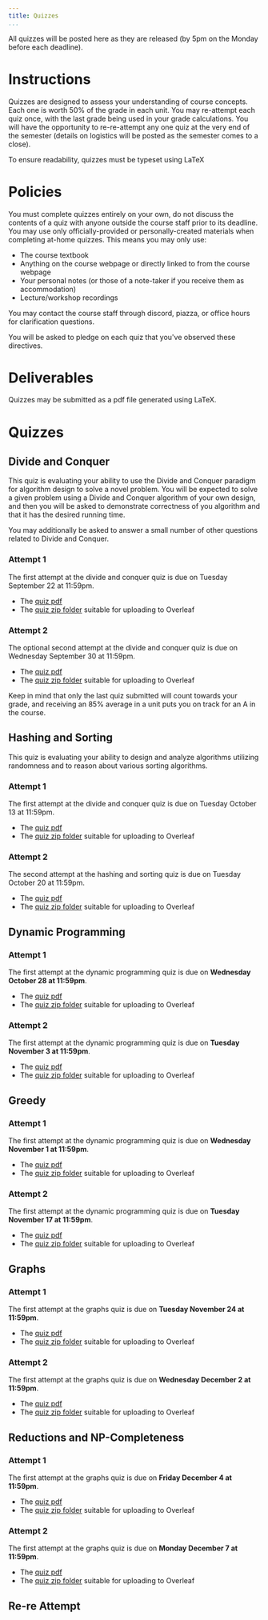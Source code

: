 ```yaml
---
title: Quizzes
...
```


All quizzes will be posted here as they are released (by 5pm on the Monday before each deadline).

# Instructions

Quizzes are designed to assess your understanding of course concepts. Each one is worth 50% of the grade in each unit. You may re-attempt each quiz once, with the last grade being used in your grade calculations. You will have the opportunity to re-re-attempt any one quiz at the very end of the semester (details on logistics will be posted as the semester comes to a close).

To ensure readability, quizzes must be typeset using LaTeX

# Policies

You must complete quizzes entirely on your own, do not discuss the contents of a quiz with anyone outside the course staff prior to its deadline. You may use only officially-provided or personally-created materials when completing at-home quizzes. This means you may only use:

- The course textbook
- Anything on the course webpage or directly linked to from the course webpage
- Your personal notes (or those of a note-taker if you receive them as accommodation)
- Lecture/workshop recordings

You may contact the course staff through discord, piazza, or office hours for clarification questions.

You will be asked to pledge on each quiz that you've observed these directives.

# Deliverables

Quizzes may be submitted as a pdf file generated using LaTeX.

# Quizzes

## Divide and Conquer

This quiz is evaluating your ability to use the Divide and Conquer paradigm for algorithm design to solve a novel problem. You will be expected to solve a given problem using a Divide and Conquer algorithm of your own design, and then you will be asked to demonstrate correctness of you algorithm and that it has the desired running time. 

You may additionally be asked to answer a small number of other questions related to Divide and Conquer.

### Attempt 1

The first attempt at the divide and conquer quiz is due on Tuesday September 22 at 11:59pm.

- The [quiz pdf](files/quizzes/dandc_quiz1_blank.pdf)
- The [quiz zip folder](files/quizzes/dandc_quiz1.zip) suitable for uploading to Overleaf

### Attempt 2

The optional second attempt at the divide and conquer quiz is due on Wednesday September 30 at 11:59pm.

- The [quiz pdf](files/quizzes/dandc_quiz2_blank.pdf)
- The [quiz zip folder](files/quizzes/dandc_quiz2.zip) suitable for uploading to Overleaf

Keep in mind that only the last quiz submitted will count towards your grade, and receiving an 85% average in a unit puts you on track for an A in the course.



## Hashing and Sorting

This quiz is evaluating your ability to design and analyze algorithms utilizing randomness and to reason about various sorting algorithms. 

### Attempt 1

The first attempt at the divide and conquer quiz is due on Tuesday October 13 at 11:59pm.

- The [quiz pdf](files/quizzes/hashsort_quiz1_blank.pdf)
- The [quiz zip folder](files/quizzes/hashsort_quiz1.zip) suitable for uploading to Overleaf

### Attempt 2

The second attempt at the hashing and sorting quiz is due on Tuesday October 20 at 11:59pm.

- The [quiz pdf](files/quizzes/hashsort_quiz2_blank.pdf)
- The [quiz zip folder](files/quizzes/hashsort_quiz2.zip) suitable for uploading to Overleaf

## Dynamic Programming

### Attempt 1

The first attempt at the dynamic programming quiz is due on **Wednesday October 28 at 11:59pm**.

- The [quiz pdf](files/quizzes/dp_quiz1_blank.pdf)
- The [quiz zip folder](files/quizzes/dp_quiz1.zip) suitable for uploading to Overleaf

### Attempt 2

The first attempt at the dynamic programming quiz is due on **Tuesday November 3 at 11:59pm**.

- The [quiz pdf](files/quizzes/dp_quiz2_blank.pdf)
- The [quiz zip folder](files/quizzes/dp_quiz2.zip) suitable for uploading to Overleaf

## Greedy

### Attempt 1

The first attempt at the dynamic programming quiz is due on **Wednesday November 1 at 11:59pm**.

- The [quiz pdf](files/quizzes/greedy_quiz1_blank.pdf)
- The [quiz zip folder](files/quizzes/greedy_quiz1.zip) suitable for uploading to Overleaf

### Attempt 2

The first attempt at the dynamic programming quiz is due on **Tuesday November 17 at 11:59pm**.

- The [quiz pdf](files/quizzes/greedy_quiz2_blank.pdf)
- The [quiz zip folder](files/quizzes/greedy_quiz2.zip) suitable for uploading to Overleaf

## Graphs

### Attempt 1

The first attempt at the graphs quiz is due on **Tuesday November 24 at 11:59pm**.

- The [quiz pdf](files/quizzes/graphs_quiz1_blank.pdf)
- The [quiz zip folder](files/quizzes/graphs_quiz1.zip) suitable for uploading to Overleaf

### Attempt 2

The first attempt at the graphs quiz is due on **Wednesday December 2 at 11:59pm**.

- The [quiz pdf](files/quizzes/graphs_quiz2_blank.pdf)
- The [quiz zip folder](files/quizzes/graphs_quiz2.zip) suitable for uploading to Overleaf

## Reductions and NP-Completeness

### Attempt 1

The first attempt at the graphs quiz is due on **Friday December 4 at 11:59pm**.

- The [quiz pdf](files/quizzes/reductions_quiz1_blank.pdf)
- The [quiz zip folder](files/quizzes/reductions_quiz1.zip) suitable for uploading to Overleaf

### Attempt 2

The first attempt at the graphs quiz is due on **Monday December 7 at 11:59pm**.

- The [quiz pdf](files/quizzes/reductions_quiz2_blank.pdf)
- The [quiz zip folder](files/quizzes/reductions_quiz2.zip) suitable for uploading to Overleaf

## Re-re Attempt
